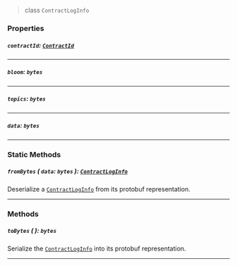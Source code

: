 > class `ContractLogInfo`

### Properties

##### `contractId`: [`ContractId`](reference/contract/ContractId.md)

---

##### `bloom`: `bytes`

---

##### `topics`: `bytes`

---

##### `data`: `bytes`

---

### Static Methods

##### `fromBytes` ( `data`: `bytes` ): [`ContractLogInfo`](#)

Deserialize a [`ContractLogInfo`](#) from its protobuf representation.

---

### Methods

##### `toBytes` ( ): `bytes`

Serialize the [`ContractLogInfo`](#) into its protobuf representation.

---
